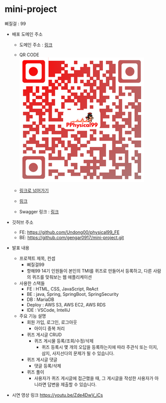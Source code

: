 # mini-project
삐질걸 : 99
- 배포 도메인 주소
    - 도메인 주소 : [링크](http://undong2.s3-website.ap-northeast-2.amazonaws.com/home)
      
    - QR CODE
      ![PPYSICAL99](.\README.assets\PPYSICAL99.png)
    - [링크로 넘어가기](https://s3-us-west-2.amazonaws.com/secure.notion-static.com/d79a510c-a07f-4431-8b4e-67fdd1ab11b5/PPYSICAL99.png)
    - [링크](https://www.notion.so/625769b54ab243389a2e84a5754d860b?v=e636e1f2782f49b78a9f66b3d2d7dc52)
    - Swagger 링크 : [링크](http://13.125.188.38:8080/swagger-ui/index.html)
    
- 깃허브 주소
    - FE: https://github.com/Undong00/physical99_FE
    - BE: https://github.com/gengar0917/mini-project.git
- 발표 내용
    - 프로젝트 제목, 컨셉
        - 삐질걸99
        - 항해99 14기 인원들이 본인의 TMI를 퀴즈로 만들어서 등록하고, 다른 사람의 퀴즈를 맞춰보는 웹 애플리케이션
    - 사용한 스택들
        - FE : HTML, CSS, JavaScript, ReAct
        - BE : java, Spring, SpringBoot, SpringSecurity
        - DB : MariaDB
        - Deploy : AWS S3, AWS EC2, AWS RDS
        - IDE : VSCode, IntelliJ
    - 주요 기능 설명
        - 회원 가입, 로그인, 로그아웃
            - 아이디 중복 처리
        - 퀴즈 게시글 CRUD
            - 퀴즈 게시물 등록/조회/수정/삭제
                - 퀴즈 등록시 몇 개의 오답을 등록하는지에 따라 주관식 또는 이지, 삼지, 사지선다의 문제가 될 수 있습니다.
        - 퀴즈 게시글 댓글
            - 댓글 등록/삭제
        - 퀴즈 풀이
            - 사용자가 퀴즈 게시글에 접근했을 때, 그 게시글을 작성한 사용자가 아니라면 답변을 제출할 수 있습니다.
- 시연 영상 링크
  https://youtu.be/Zde4DwV_iCs
